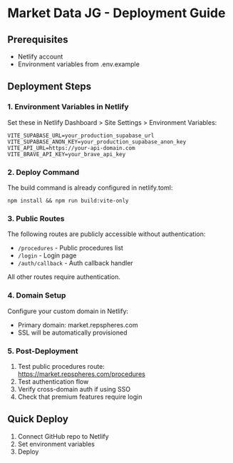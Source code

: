 # Market Data JG - Deployment Guide

## Prerequisites
- Netlify account
- Environment variables from .env.example

## Deployment Steps

### 1. Environment Variables in Netlify
Set these in Netlify Dashboard > Site Settings > Environment Variables:
```
VITE_SUPABASE_URL=your_production_supabase_url
VITE_SUPABASE_ANON_KEY=your_production_supabase_anon_key
VITE_API_URL=https://your-api-domain.com
VITE_BRAVE_API_KEY=your_brave_api_key
```

### 2. Deploy Command
The build command is already configured in netlify.toml:
```
npm install && npm run build:vite-only
```

### 3. Public Routes
The following routes are publicly accessible without authentication:
- `/procedures` - Public procedures list
- `/login` - Login page
- `/auth/callback` - Auth callback handler

All other routes require authentication.

### 4. Domain Setup
Configure your custom domain in Netlify:
- Primary domain: market.repspheres.com
- SSL will be automatically provisioned

### 5. Post-Deployment
1. Test public procedures route: https://market.repspheres.com/procedures
2. Test authentication flow
3. Verify cross-domain auth if using SSO
4. Check that premium features require login

## Quick Deploy
1. Connect GitHub repo to Netlify
2. Set environment variables
3. Deploy